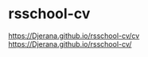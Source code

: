 # rsschool-cv   
https://Djerana.github.io/rsschool-cv/cv   
https://Djerana.github.io/rsschool-cv/
